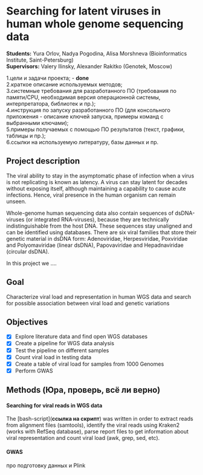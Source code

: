# Searching for latent viruses in human whole genome sequencing data
__Students:__ Yura Orlov, Nadya Pogodina, Alisa Morshneva (Bioinformatics Institute, Saint-Petersburg)\
__Supervisors:__ Valery Ilinsky, Alexander Rakitko (Genotek, Moscow)

1.цели и задачи проекта; - __done__  
2.краткое описание используемых методов;  
3.системные требования для разработанного ПО (требования по памяти/CPU, необходимая версия операционной системы, интерпретатора, библиотек и пр.);  
4.инструкция по запуску разработанного ПО (для консольного приложения - описание ключей запуска, примеры команд с выбранными ключами);  
5.примеры получаемых с помощью ПО результатов (текст, графики, таблицы и пр.);  
6.ссылки на используемую литературу, базы данных и пр.   

## Project description
  The viral ability to stay in the asymptomatic phase of infection when a virus is not replicating is known as latency. A virus can stay latent for decades without exposing itself, although maintaining a capability to cause acute infections. Hence, viral presence in the human organism can remain unseen. 
    
  Whole-genome human sequencing data also contain sequences of dsDNA-viruses (or integrated RNA-viruses), because they are technically indistinguishable from the host DNA. These sequences stay unaligned and can be identified using databases. There are six viral families that store their genetic material in dsDNA form: Adenoviridae, Herpesviridae, Poxviridae and Polyomaviridae (linear dsDNA), Papovaviridae and Hepadnaviridae (circular dsDNA).
    
  In this project we ....

## Goal
Characterize viral load and representation in human WGS data and search for possible association between viral load and genetic variations

## Objectives
- [x] Explore literature data and find open WGS databases
- [x] Create a pipeline for WGS data analysis
- [x] Test the pipeline on different samples
- [x] Count viral load in testing data
- [x] Create a table of viral load for samples from 1000 Genomes
- [x] Perform GWAS

## Methods (Юра, проверь, всё ли верно)
#### Searching for viral reads in WGS data
The [bash-script](__ссылка на скрипт__) was written in order to extract reads from alignment files (samtools), identify the viral reads using Kraken2 (works with RefSeq database), parse report files to get information about viral representation and count viral load (awk, grep, sed, etc). 

#### GWAS
про подготовку данных и Plink
